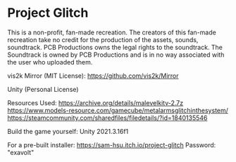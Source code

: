 # Project Glitch
This is a non-profit, fan-made recreation.
The creators of this fan-made recreation take no credit for the production of the assets, sounds, soundtrack.
PCB Productions owns the legal rights to the soundtrack.
The Soundtrack is owned by PCB Productions and is in no way associated with the user who uploaded them.

vis2k Mirror (MIT License): https://github.com/vis2k/Mirror

Unity (Personal License)

Resources Used:
https://archive.org/details/malevelkitv-2.7z
https://www.models-resource.com/gamecube/metalarmsglitchinthesystem/
https://steamcommunity.com/sharedfiles/filedetails/?id=1840135546

Build the game yourself:
Unity 2021.3.16f1

For a pre-built installer:
https://sam-hsu.itch.io/project-glitch
Password: "exavolt"
